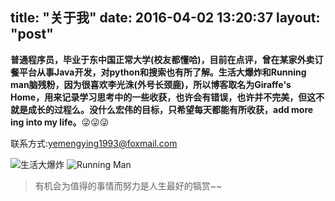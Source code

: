 title: "关于我"
date: 2016-04-02 13:20:37
layout: "post"
---
**普通程序员，毕业于东中国正常大学(校友都懂哈)，目前在点评，曾在某家外卖订餐平台从事Java开发，对python和搜索也有所了解。生活大爆炸和Running man脑残粉，因为很喜欢李光洙(外号长颈鹿)，所以博客取名为Giraffe's Home，用来记录学习思考中的一些收获，也许会有错误，也许并不完美，但这不就是成长的过程么。没什么宏伟的目标，只希望每天都能有所收获，add more ing into my life。**😜😜😜

联系方式:yemengying1993@foxmail.com

![生活大爆炸](/images/bigbang2.jpg)
![Running Man](/images/runningman.jpg)

>有机会为值得的事情而努力是人生最好的犒赏~~